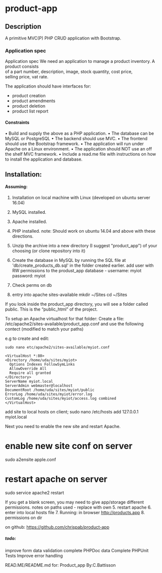 # product-app

## Description
A primitive MVC(P) PHP CRUD application with Bootstrap.

### Application spec
Application spec
We need an application to manage a product inventory. A product consists  
of a part number, description, image, stock quantity, cost price,  
selling price, vat rate.

The application should have interfaces for:
* product creation
* product amendments
* product deletion
* product list report

#### Constraints
• Build and supply the above as a PHP application.
• The database can be MySQL or PostgreSQL
• The backend should use MVC.
• The frontend should use the Bootstrap framework.
• The application will run under Apache on a Linux environment.
• The application should NOT use an off the shelf MVC framework.
• Include a read.me file with instructions on how to install the application and database.

## Installation:
#### Assuming:
1. Installation on local machine with Linux (developed on ubuntu server 16.04)
2. MySQL installed.
3. Apache installed.
4. PHP installed.
note: Should work on ubuntu 14.04 and above with these directions.



1. Unzip  the archive into a new directory (I suggest "product_app") of your choosing (or clone repository into it)
2. Create the database in MySQL by running the  SQL file at 'db/create_products_db.sql' in the folder created earlier.
add user with RW permissions to the  produst_app database -  username: myiot password: myiot
3. Check perms on db
4. entry into apache sites-available
mkdir ~/Sites
cd ~/Sites

If you look inside the product_app directory, you will see a folder called public. This is the “public_html” of the project.

To setup an Apache virtualhost for that folder:
Create a  file: /etc/apache2/sites-available/product_app.conf and use the following contect (modified to match your paths)

e.g to create and edit:

`sudo nano etc/apache2/sites-available/myiot.conf`

```
<VirtualHost *:80>
<Directory /home/uda/sites/myiot>
  Options Indexes FollowSymLinks
  AllowOverride All
  Require all granted
</Directory>
ServerName myiot.local
ServerAdmin webmaster@localhost
DocumentRoot /home/uda/sites/myiot/public
ErrorLog /home/uda/sites/myiot/error.log
CustomLog /home/uda/sites/myiot/access.log combined
</VirtualHost>
```

add site to local hosts on client;
sudo nano /etc/hosts
add 127.0.0.1    myiot.local


Next you need to enable the new site and restart Apache.

# enable new site conf on server
sudo a2ensite apple.conf

# restart apache on server
sudo service apache2 restart

If you get a blank screen, you may need to give app/storage different permissions.
    notes on paths used - replace with own
5. restart apache
6. enter into local hosts file
7. Running: in browser http://products.app
8. permissions on dir

on github: https://github.com/chrispab/product-app

##### todo:
improve form data validation
complete PHPDoc data
Complete PHPUnit Tests
Improve error handling


READ.ME/README.md
for: Product_app
By:C.Battisson
